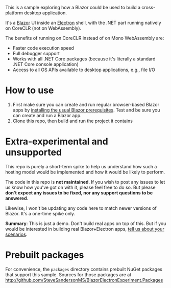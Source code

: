 This is a sample exploring how a Blazor could be used to build a cross-platform desktop application.

It's a [Blazor](https://github.com/aspnet/blazor) UI inside an [Electron](https://electronjs.org/) shell, with the .NET part running natively
on CoreCLR (not on WebAssembly).

The benefits of running on CoreCLR instead of on Mono WebAssembly are:

* Faster code execution speed
* Full debugger support
* Works with all .NET Core packages (because it's literally a standard .NET Core console application)
* Access to all OS APIs available to desktop applications, e.g., file I/O

# How to use

1. First make sure you can create and run regular browser-based Blazor apps by [installing the usual Blazor prerequisites](https://blazor.net/docs/get-started.html). Test and be sure you can create and run a Blazor app.
1. Clone this repo, then build and run the project it contains

# Extra-experimental and unsupported

This repo is purely a short-term spike to help us understand how such a hosting model would
be implemented and how it would be likely to perform.

The code in this repo is **not maintained**. If you wish to post any issues to let us know
how you've got on with it, please feel free to do so. But please **don't expect any issues to be
fixed, nor any support questions to be answered**.

Likewise, I won't be updating any code here to match newer versions of Blazor. It's a one-time spike only.

**Summary**: This is just a demo. Don't build real apps on top of this. But if you would be interested in building real Blazor+Electron apps, [tell us about your scenarios](https://github.com/aspnet/Blazor/issues/74).

# Prebuilt packages

For convenience, the `packages` directory contains prebuilt NuGet packages that support this sample. Sources for those packages are at http://github.com/SteveSandersonMS/BlazorElectronExperiment.Packages